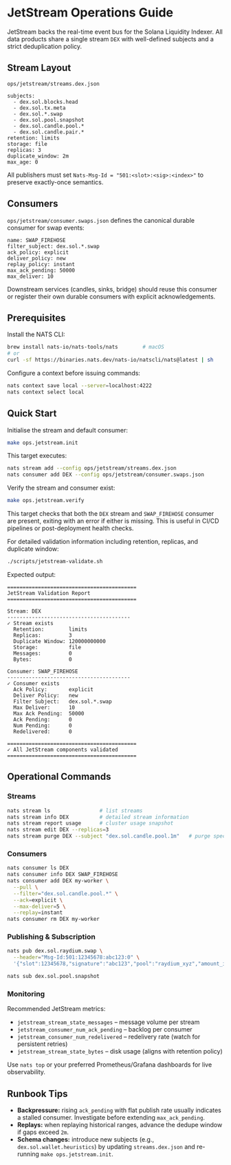 # JetStream Operations Guide

JetStream backs the real-time event bus for the Solana Liquidity Indexer. All data products share a single stream `DEX` with well-defined subjects and a strict deduplication policy.

## Stream Layout

`ops/jetstream/streams.dex.json`

```
subjects:
  - dex.sol.blocks.head
  - dex.sol.tx.meta
  - dex.sol.*.swap
  - dex.sol.pool.snapshot
  - dex.sol.candle.pool.*
  - dex.sol.candle.pair.*
retention: limits
storage: file
replicas: 3
duplicate_window: 2m
max_age: 0
```

All publishers must set `Nats-Msg-Id = "501:<slot>:<sig>:<index>"` to preserve exactly-once semantics.

## Consumers

`ops/jetstream/consumer.swaps.json` defines the canonical durable consumer for swap events:

```
name: SWAP_FIREHOSE
filter_subject: dex.sol.*.swap
ack_policy: explicit
deliver_policy: new
replay_policy: instant
max_ack_pending: 50000
max_deliver: 10
```

Downstream services (candles, sinks, bridge) should reuse this consumer or register their own durable consumers with explicit acknowledgements.

## Prerequisites

Install the NATS CLI:

```bash
brew install nats-io/nats-tools/nats        # macOS
# or
curl -sf https://binaries.nats.dev/nats-io/natscli/nats@latest | sh
```

Configure a context before issuing commands:

```bash
nats context save local --server=localhost:4222
nats context select local
```

## Quick Start

Initialise the stream and default consumer:

```bash
make ops.jetstream.init
```

This target executes:

```bash
nats stream add --config ops/jetstream/streams.dex.json
nats consumer add DEX --config ops/jetstream/consumer.swaps.json
```

Verify the stream and consumer exist:

```bash
make ops.jetstream.verify
```

This target checks that both the `DEX` stream and `SWAP_FIREHOSE` consumer are present, exiting with an error if either is missing. This is useful in CI/CD pipelines or post-deployment health checks.

For detailed validation information including retention, replicas, and duplicate window:

```bash
./scripts/jetstream-validate.sh
```

Expected output:

```
==========================================
JetStream Validation Report
==========================================

Stream: DEX
----------------------------------------
✓ Stream exists
  Retention:        limits
  Replicas:         3
  Duplicate Window: 120000000000
  Storage:          file
  Messages:         0
  Bytes:            0

Consumer: SWAP_FIREHOSE
----------------------------------------
✓ Consumer exists
  Ack Policy:       explicit
  Deliver Policy:   new
  Filter Subject:   dex.sol.*.swap
  Max Deliver:      10
  Max Ack Pending:  50000
  Ack Pending:      0
  Num Pending:      0
  Redelivered:      0

==========================================
✓ All JetStream components validated
==========================================
```

## Operational Commands

### Streams

```bash
nats stream ls                # list streams
nats stream info DEX          # detailed stream information
nats stream report usage      # cluster usage snapshot
nats stream edit DEX --replicas=3
nats stream purge DEX --subject "dex.sol.candle.pool.1m"   # purge specific subject (use cautiously)
```

### Consumers

```bash
nats consumer ls DEX
nats consumer info DEX SWAP_FIREHOSE
nats consumer add DEX my-worker \
  --pull \
  --filter="dex.sol.candle.pool.*" \
  --ack=explicit \
  --max-deliver=5 \
  --replay=instant
nats consumer rm DEX my-worker
```

### Publishing & Subscription

```bash
nats pub dex.sol.raydium.swap \
  --header="Msg-Id:501:12345678:abc123:0" \
  '{"slot":12345678,"signature":"abc123","pool":"raydium_xyz","amount_in":1000}'

nats sub dex.sol.pool.snapshot
```

### Monitoring

Recommended JetStream metrics:

- `jetstream_stream_state_messages` – message volume per stream
- `jetstream_consumer_num_ack_pending` – backlog per consumer
- `jetstream_consumer_num_redelivered` – redelivery rate (watch for persistent retries)
- `jetstream_stream_state_bytes` – disk usage (aligns with retention policy)

Use `nats top` or your preferred Prometheus/Grafana dashboards for live observability.

## Runbook Tips

- **Backpressure:** rising `ack_pending` with flat publish rate usually indicates a stalled consumer. Investigate before extending `max_ack_pending`.
- **Replays:** when replaying historical ranges, advance the dedupe window if gaps exceed `2m`.
- **Schema changes:** introduce new subjects (e.g., `dex.sol.wallet.heuristics`) by updating `streams.dex.json` and re-running `make ops.jetstream.init`.
